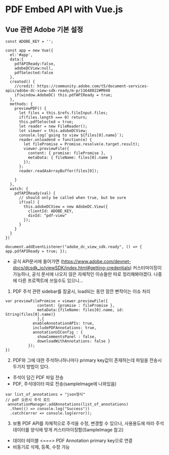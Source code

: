 # PDF Embed API with Vue.js



## Vue 관련 Adobe 기본 설정


``` 
const ADOBE_KEY = '';

const app = new Vue({
  el:'#app',
  data:{
    pdfAPIReady:false,
    adobeDCView:null,
    pdfSelected:false
  }, 
  created() {
    //credit: https://community.adobe.com/t5/document-services-apis/adobe-dc-view-sdk-ready/m-p/11648022#M948
    if(window.AdobeDC) this.pdfAPIReady = true;
  }, 
  methods: {
    previewPDF() {
      let files = this.$refs.fileInput.files;
      if(files.length === 0) return;
      this.pdfSelected = true;
      let reader = new FileReader();
      let viewer = this.adobeDCView;
      console.log(`going to view ${files[0].name}`);
      reader.onloadend = function(e) {
        let filePromise = Promise.resolve(e.target.result);
        viewer.previewFile({
          content: { promise: filePromise }, 
          metaData: { fileName: files[0].name }
        });
      };
      reader.readAsArrayBuffer(files[0]);
 
    }
  },
  watch: {
    pdfAPIReady(val) {
      // should only be called when true, but be sure
      if(val) {
        this.adobeDCView = new AdobeDC.View({
          clientId: ADOBE_KEY, 
          divId: "pdf-view"
        });
      }
    }
  }
})

document.addEventListener("adobe_dc_view_sdk.ready", () => { app.pdfAPIReady = true; });
```

- 공식 API문서에 들어가면 (https://www.adobe.com/devnet-docs/dcsdk_io/viewSDK/index.html#getting-credentials) 커스터마이징이 가능하나, 공식 문서에 나오지 않은 자체적인 이슈들만 따로 정리해봐야겠다. 나중에 다른 프로젝트에 쓰일수도 있으니...


1. PDF 주석 관련 sidebar를 잠굴시, load되는 동안 잠깐 빤작이는 이슈 처리

```
var previewFilePromise = viewer.previewFile({
		  	  content: {promise : filePromise },
		  	  metaData:{fileName: files[0].name, id: String(files[0].name)}
		      },{
            enableAnnotationAPIs: true,
            includePDFAnnotations: true,
            annotationUIConfig : { 
              showCommentsPanel : false,
              downloadWithAnnotations: false }
          });
})
```

2. PDF와 그에 대한 주석하나하나마다 primary key값이 존재하는데 파일을 전송시 두가지 방법이 있다.
- 주석이 담긴 PDF 파일 전송
- PDF, 주석데이터 따로 전송(sampleImage에 나와있음)

```
var list_of_annotations = "json형식"
// pdf 오픈시 주석 로드
 annotationManager.addAnnotations(list_of_annotations)
  .then(() => console.log("Success"))
  .catch(error => console.log(error));

```

3. 보통 PDF API를 자체적으로 주석을 수정, 변경할 수 있으나, 사용용도에 따라 주석데이터를 양식에 맞게 커스터마이징함(SampleImage 참고)
- 데이터 테이블 <===> PDF Annotation primary key으로 연결
- 비동기로 삭제, 등록, 수정 가능